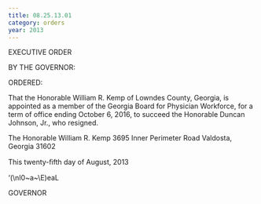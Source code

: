 ```yaml
---
title: 08.25.13.01
category: orders
year: 2013
---
```

 

EXECUTIVE ORDER

BY THE GOVERNOR:

ORDERED:

That the Honorable William R. Kemp of Lowndes County,
Georgia, is appointed as a member of the Georgia Board for
Physician Workforce, for a term of office ending October 6, 2016,
to succeed the Honorable Duncan Johnson, Jr., who resigned.

The Honorable William R. Kemp
3695 Inner Perimeter Road
Valdosta, Georgia 31602

This twenty-ﬁfth day of August, 2013

‘(\nI0~a~\E)eaL

GOVERNOR

